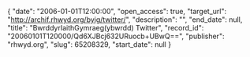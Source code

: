 {
  "date": "2006-01-01T12:00:00", 
  "open_access": true, 
  "target_url": "http://archif.rhwyd.org/byig/twitter/", 
  "description": "", 
  "end_date": null, 
  "title": "BwrddyrIaithGymraeg(ybwrdd) Twitter", 
  "record_id": "20060101T120000/Qd6XJBcj632URuocb+UBwQ==", 
  "publisher": "rhwyd.org", 
  "slug": 65208329, 
  "start_date": null
}

